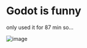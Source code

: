 # Godot is funny

only used it for 87 min so...

![image](https://github.com/Awashcard0/First-godot/assets/95319856/232cb216-87f4-4988-8068-9466ab1fb878)
